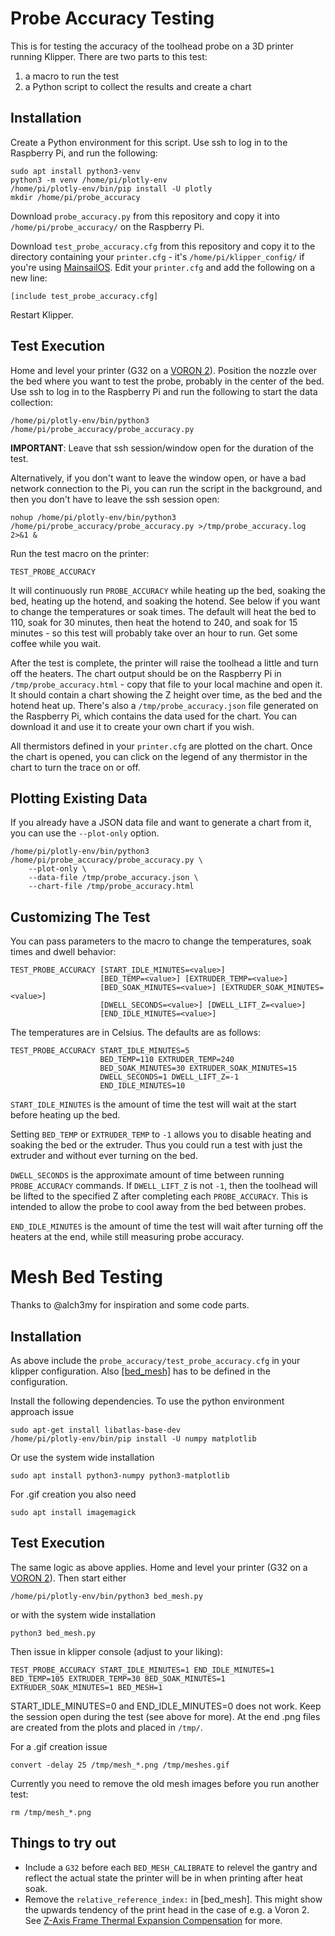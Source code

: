Probe Accuracy Testing
======================

This is for testing the accuracy of the toolhead probe on a 3D printer running Klipper.  There are two parts
to this test:

1. a macro to run the test
2. a Python script to collect the results and create a chart

Installation
------------

Create a Python environment for this script.  Use ssh to log in to the Raspberry Pi, and run the following:

    sudo apt install python3-venv
    python3 -m venv /home/pi/plotly-env
    /home/pi/plotly-env/bin/pip install -U plotly
    mkdir /home/pi/probe_accuracy

Download `probe_accuracy.py` from this repository and copy it into `/home/pi/probe_accuracy/` on the Raspberry Pi.

Download `test_probe_accuracy.cfg` from this repository and copy it to the directory containing your
`printer.cfg` - it's `/home/pi/klipper_config/` if you're using
[MainsailOS](https://github.com/raymondh2/MainsailOS).  Edit your `printer.cfg` and add the
following on a new line:

    [include test_probe_accuracy.cfg]

Restart Klipper.

Test Execution
--------------

Home and level your printer (G32 on a [VORON 2](https://vorondesign.com)).  Position the nozzle over the bed
where you want to test the probe, probably in the center of the bed.  Use ssh to log in to the Raspberry
Pi and run the following to start the data collection:

    /home/pi/plotly-env/bin/python3 /home/pi/probe_accuracy/probe_accuracy.py

**IMPORTANT**:  Leave that ssh session/window open for the duration of the test.

Alternatively, if you don't want to leave the window open, or have a bad network connection to the Pi, you
can run the script in the background, and then you don't have to leave the ssh session open:

    nohup /home/pi/plotly-env/bin/python3 /home/pi/probe_accuracy/probe_accuracy.py >/tmp/probe_accuracy.log 2>&1 &

Run the test macro on the printer:

    TEST_PROBE_ACCURACY

It will continuously run `PROBE_ACCURACY` while heating up the bed, soaking the bed, heating up the hotend, and
soaking the hotend.  See below if you want to change the temperatures or soak times.  The default will heat the
bed to 110, soak for 30 minutes, then heat the hotend to 240, and soak for 15 minutes - so this test will
probably take over an hour to run.  Get some coffee while you wait.

After the test is complete, the printer will raise the toolhead a little and turn off the heaters.  The chart
output should be on the Raspberry Pi in `/tmp/probe_accuracy.html` - copy that file to your local machine and
open it.  It should contain a chart showing the Z height over time, as the bed and the hotend heat up.  There's
also a `/tmp/probe_accuracy.json` file generated on the Raspberry Pi, which contains the data used for the chart.
You can download it and use it to create your own chart if you wish.

All thermistors defined in your `printer.cfg` are plotted on the chart.  Once the chart is opened, you can click
on the legend of any thermistor in the chart to turn the trace on or off.

Plotting Existing Data
----------------------

If you already have a JSON data file and want to generate a chart from it, you can use the `--plot-only` option.

    /home/pi/plotly-env/bin/python3 /home/pi/probe_accuracy/probe_accuracy.py \
        --plot-only \
        --data-file /tmp/probe_accuracy.json \
        --chart-file /tmp/probe_accuracy.html

Customizing The Test
--------------------

You can pass parameters to the macro to change the temperatures, soak times and dwell behavior:

    TEST_PROBE_ACCURACY [START_IDLE_MINUTES=<value>]
                        [BED_TEMP=<value>] [EXTRUDER_TEMP=<value>]
                        [BED_SOAK_MINUTES=<value>] [EXTRUDER_SOAK_MINUTES=<value>]
                        [DWELL_SECONDS=<value>] [DWELL_LIFT_Z=<value>]
                        [END_IDLE_MINUTES=<value>]

The temperatures are in Celsius.  The defaults are as follows:

    TEST_PROBE_ACCURACY START_IDLE_MINUTES=5
                        BED_TEMP=110 EXTRUDER_TEMP=240
                        BED_SOAK_MINUTES=30 EXTRUDER_SOAK_MINUTES=15
                        DWELL_SECONDS=1 DWELL_LIFT_Z=-1
                        END_IDLE_MINUTES=10

`START_IDLE_MINUTES` is the amount of time the test will wait at the start before heating up the bed.

Setting `BED_TEMP` or `EXTRUDER_TEMP` to `-1` allows you to disable heating and soaking the bed or
the extruder.  Thus you could run a test with just the extruder and without ever turning on the bed.

`DWELL_SECONDS` is the approximate amount of time between running `PROBE_ACCURACY` commands.  If
`DWELL_LIFT_Z` is not `-1`, then the toolhead will be lifted to the specified Z after completing
each `PROBE_ACCURACY`.  This is intended to allow the probe to cool away from the bed between probes.

`END_IDLE_MINUTES` is the amount of time the test will wait after turning off the heaters at the end,
while still measuring probe accuracy.



Mesh Bed Testing
======================
Thanks to @alch3my for inspiration and some code parts.

Installation
------------
As above include the `probe_accuracy/test_probe_accuracy.cfg` in your klipper configuration. Also [[bed_mesh]](https://github.com/KevinOConnor/klipper/blob/master/docs/Bed_Mesh.md#basic-configuration) has to be defined in the configuration.

Install the following dependencies.
To use the python environment approach issue
    
    sudo apt-get install libatlas-base-dev
    /home/pi/plotly-env/bin/pip install -U numpy matplotlib

Or use the system wide installation
    
    sudo apt install python3-numpy python3-matplotlib

For .gif creation you also need

    sudo apt install imagemagick

Test Execution
--------------
 
The same logic as above applies. Home and level your printer (G32 on a [VORON 2](https://vorondesign.com)).
Then start either

    /home/pi/plotly-env/bin/python3 bed_mesh.py

or with the system wide installation

    python3 bed_mesh.py

Then issue in klipper console (adjust to your liking):

    TEST_PROBE_ACCURACY START_IDLE_MINUTES=1 END_IDLE_MINUTES=1 BED_TEMP=105 EXTRUDER_TEMP=30 BED_SOAK_MINUTES=1 EXTRUDER_SOAK_MINUTES=1 BED_MESH=1

START_IDLE_MINUTES=0 and END_IDLE_MINUTES=0 does not work. Keep the session open during the test (see above for more). At the end .png files are created from the plots and placed in `/tmp/`.

For a .gif creation issue

    convert -delay 25 /tmp/mesh_*.png /tmp/meshes.gif

Currently you need to remove the old mesh images before you run another test:

    rm /tmp/mesh_*.png

Things to try out
--------------
 * Include a `G32` before each `BED_MESH_CALIBRATE` to relevel the gantry and reflect the actual state the printer will be in when printing after heat soak.
 * Remove the `relative_reference_index:` in [bed_mesh]. This might show the upwards tendency of the print head in the case of e.g. a Voron 2. See [Z-Axis Frame Thermal Expansion Compensation](https://github.com/alchemyEngine/klipper/tree/work-frame-expansion-20210130#z-axis-frame-thermal-expansion-compensation) for more. 